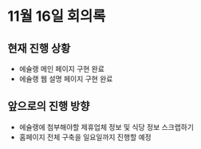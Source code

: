 # 11월 16일 회의록
## 현재 진행 상황  
+ 에슐랭 메인 페이지 구현 완료
+ 에슐랭 웹 설명 페이지 구현 완료

## 앞으로의 진행 방향
+ 에슐랭에 첨부해야할 제휴업체 정보 및 식당 정보 스크랩하기
+ 홈페이지 전체 구축을 일요일까지 진행할 예정

